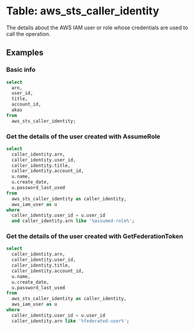 # Table: aws_sts_caller_identity

The details about the AWS IAM user or role whose credentials are used to call the operation.

## Examples

### Basic info

```sql
select
  arn,
  user_id,
  title,
  account_id,
  akas
from
  aws_sts_caller_identity;
```

### Get the details of the user created with AssumeRole

```sql
select
  caller_identity.arn,
  caller_identity.user_id,
  caller_identity.title,
  caller_identity.account_id,
  u.name,
  u.create_date,
  u.password_last_used
from
  aws_sts_caller_identity as caller_identity,
  aws_iam_user as u
where
  caller_identity.user_id = u.user_id
  and caller_identity.arn like '%assumed-role%';
```

### Get the details of the user created with GetFederationToken

```sql
select
  caller_identity.arn,
  caller_identity.user_id,
  caller_identity.title,
  caller_identity.account_id,
  u.name,
  u.create_date,
  u.password_last_used
from
  aws_sts_caller_identity as caller_identity,
  aws_iam_user as u
where
  caller_identity.user_id = u.user_id
  caller_identity.arn like '%federated-user%';
```
